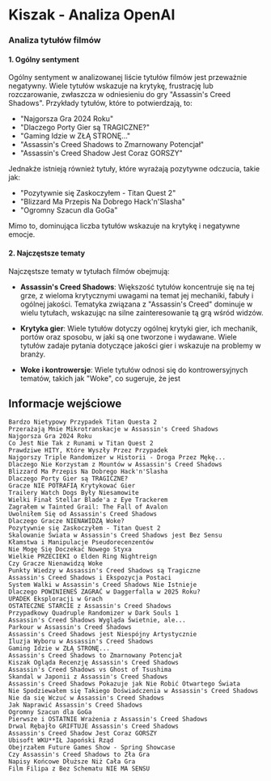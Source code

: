 # Kiszak - Analiza OpenAI

### Analiza tytułów filmów

#### 1. Ogólny sentyment
Ogólny sentyment w analizowanej liście tytułów filmów jest przeważnie negatywny. Wiele tytułów wskazuje na krytykę, frustrację lub rozczarowanie, zwłaszcza w odniesieniu do gry "Assassin's Creed Shadows". Przykłady tytułów, które to potwierdzają, to:
- "Najgorsza Gra 2024 Roku"
- "Dlaczego Porty Gier są TRAGICZNE?"
- "Gaming Idzie w ZŁĄ STRONĘ..."
- "Assassin's Creed Shadows to Zmarnowany Potencjał"
- "Assassin's Creed Shadow Jest Coraz GORSZY"

Jednakże istnieją również tytuły, które wyrażają pozytywne odczucia, takie jak:
- "Pozytywnie się Zaskoczyłem - Titan Quest 2"
- "Blizzard Ma Przepis Na Dobrego Hack'n'Slasha"
- "Ogromny Szacun dla GoGa"

Mimo to, dominująca liczba tytułów wskazuje na krytykę i negatywne emocje.

#### 2. Najczęstsze tematy
Najczęstsze tematy w tytułach filmów obejmują:

- **Assassin's Creed Shadows**: Większość tytułów koncentruje się na tej grze, z wieloma krytycznymi uwagami na temat jej mechaniki, fabuły i ogólnej jakości. Tematyka związana z "Assassin's Creed" dominuje w wielu tytułach, wskazując na silne zainteresowanie tą grą wśród widzów.

- **Krytyka gier**: Wiele tytułów dotyczy ogólnej krytyki gier, ich mechanik, portów oraz sposobu, w jaki są one tworzone i wydawane. Wiele tytułów zadaje pytania dotyczące jakości gier i wskazuje na problemy w branży.

- **Woke i kontrowersje**: Wiele tytułów odnosi się do kontrowersyjnych tematów, takich jak "Woke", co sugeruje, że jest

## Informacje wejściowe
```
Bardzo Nietypowy Przypadek Titan Questa 2
Przerażają Mnie Mikrotranskacje w Assassin's Creed Shadows
Najgorsza Gra 2024 Roku
Co Jest Nie Tak z Runami w Titan Quest 2
Prawdziwe HITY, Które Wyszły Przez Przypadek
Najgorszy Triple Randomizer w Historii - Droga Przez Mękę...
Dlaczego Nie Korzystam z Mountów w Assassin's Creed Shadows
Blizzard Ma Przepis Na Dobrego Hack'n'Slasha
Dlaczego Porty Gier są TRAGICZNE?
Gracze NIE POTRAFIĄ Krytykować Gier
Trailery Watch Dogs Były Niesamowite
Wielki Finał Stellar Blade'a z Eye Trackerem
Zagrałem w Tainted Grail: The Fall of Avalon
Uwolniłem Się od Assassin's Creed Shadows
Dlaczego Gracze NIENAWIDZĄ Woke?
Pozytywnie się Zaskoczyłem - Titan Quest 2
Skalowanie Świata w Assassin's Creed Shadows jest Bez Sensu
Kłamstwa i Manipulacje Pseudorecenzentów
Nie Mogę Się Doczekać Nowego Styxa
Wielkie PRZECIEKI o Elden Ring Nightreign
Czy Gracze Nienawidzą Woke
Punkty Wiedzy w Assassin's Creed Shadows są Tragiczne
Assassin's Creed Shadows i Ekspozycja Postaci
System Walki w Assassin's Creed Shadows Nie Istnieje
Dlaczego POWINIENEŚ ZAGRAĆ w Daggerfalla w 2025 Roku?
UPADEK Eksploracji w Grach
OSTATECZNE STARCIE z Assassin's Creed Shadows
Przypadkowy Quadruple Randomizer w Dark Souls 1
Assassin's Creed Shadows Wygląda Świetnie, ale...
Parkour w Assassin's Creed Shadows
Assassin's Creed Shadows jest Niespójny Artystycznie
Iluzja Wyboru w Assassin's Creed Shadows
Gaming Idzie w ZŁĄ STRONĘ...
Assassin's Creed Shadows to Zmarnowany Potencjał
Kiszak Ogląda Recenzję Assassin's Creed Shadows
Assassin's Creed Shadows vs Ghost of Tsushima
Skandal w Japonii z Assassin's Creed Shadows
Assassin's Creed Shadows Pokazuje jak Nie Robić Otwartego Świata
Nie Spodziewałem się Takiego Doświadczenia w Assassin's Creed Shadows
Nie da się Wczuć w Assassin's Creed Shadows
Jak Naprawić Assassin's Creed Shadows
Ogromny Szacun dla GoGa
Pierwsze i OSTATNIE Wrażenia z Assassin's Creed Shadows
Drwal Rębajło GRIFTUJE Assassin's Creed Shadows
Assassin's Creed Shadow Jest Coraz GORSZY
Ubisoft WKU**IŁ Japoński Rząd
Obejrzałem Future Games Show - Spring Showcase
Czy Assassin's Creed Shadows to Zła Gra
Napisy Końcowe Dłuższe Niż Cała Gra
Film Filipa z Bez Schematu NIE MA SENSU
```
